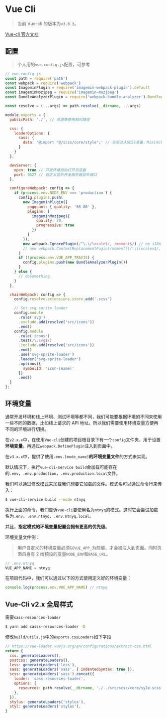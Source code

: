 # Vue Cli

> 当前 Vue-cli 的版本为`v3.0.3`。

[Vue-cli 官方文档](https://cli.vuejs.org/)

## 配置

> 个人用的`vue.config.js`配置，可参考

```js
// vue.config.js
const path = require('path')
const webpack = require('webpack')
const ImageminPlugin = require('imagemin-webpack-plugin').default
const imageminMozjpeg = require('imagemin-mozjpeg')
const BundleAnalyzerPlugin = require('webpack-bundle-analyzer').BundleAnalyzerPlugin

const resolve = (...args) => path.resolve(__dirname, ...args)

module.exports = {
  publicPath: './', // 资源等使用相对路径

  css: {
    loaderOptions: {
      sass: {
        data: '@import "@/scss/core/style";' // 全局注入SCSS变量，Mixins等
      }
    }
  },

  devServer: {
    open: true // 开发环境自动打开浏览器
    port: 9527 // 自定义监听开发服务器监听端口
  },

  configureWebpack: config => {
    if (process.env.NODE_ENV === 'production') {
      config.plugins.push(
        new ImageminPlugin({
          pngquant: { quality: '65-80' },
          plugins: [
            imageminMozjpeg({
              quality: 70,
              progressive: true
            })
          ]
        }),
        new webpack.IgnorePlugin(/^\.\/locale$/, /moment$/) // no i18n
        // new webpack.ContextReplacementPugin(/moment[\/\\]locales$/, /zh-cn|en-use/) with i18n
      )
      if (!process.env.VUE_APP_TRAVIS) {
        config.plugins.push(new BundleAnalyzerPlugin())
      }
    } else {
      // doSomething
    }
  },

  chainWebpack: config => {
    config.resolve.extensions.store.add('.scss')

    // Set svg sprite loader
    config.module
      .rule('svg')
      .exclude.add(resolve('src/icons'))
      .end()
    config.module
      .rule('icons')
      .test(/\.svg$/)
      .include.add(resolve('src/icons'))
      .end()
      .use('svg-sprite-loader')
      .loader('svg-sprite-loader')
      .options({
        symbolId: 'icon-[name]'
      })
      .end()
  }
};
```

## 环境变量

通常开发环境和线上环境、测试环境等都不同，我们可能要根据环境的不同来使用一些不同的数据，比如线上请求的 API 地址。所以我们需要使用环境变量方便再不同的环境进行切换。

在`v2.x.x`中，在使用`Vue-cli`创建的项目根目录下有一个`config`文件夹，用于设置**环境变量**。再通过`webpack.DefinePlugin`注入到页面中。

在`v3.x.x`中，提供了使用`.env.[mode_name]`**的环境变量文件**的方式来实现。

默认情况下，执行`vue-cli-service build`会加载可能存在的`.env`，`.env.production`，`.env.production.local`文件。

我们可以通过修改[模式](https://cli.vuejs.org/zh/guide/mode-and-env.html#%E6%A8%A1%E5%BC%8F)来加载我们想要它加载的文件。模式名可以通过命令行来传入：

```bash
$ vue-cli-service build --mode ntnyq
```

执行上面的命令，我们告诉`vue-cli`要使用名为`ntnyq`的模式。这时它会尝试加载名为`.env`，`.env.ntnyq`，`.env.ntnyq.local`。

并且，**指定模式的环境变量配置会拥有更高的优先级**。

环境变量文件例：

> 用户自定义的环境变量必须以`VUE_APP_`为前缀，才会被注入到页面。同时页面自身有 2 给预设的变量`NODE_ENV`和`BASE_URL`。

```js
// .env.ntnyq
VUE_APP_NAME = ntnyq
```

在项目代码中，我们可以通过以下的方式使用定义好的环境变量：

```js
console.log(process.env.VUE_APP_NAME) // ntnyq
```

## Vue-Cli v2.x 全局样式

需要`sass-resources-loader`

```bash
$ yarn add sasss-resources-loader -D
```

修改`build/utils.js`中的`exports.cssLoaders`如下字段

```js
// https://vue-loader.vuejs.org/en/configurations/extract-css.html
return {
  css: generateLoaders(),
  postcss: generateLoaders(),
  less: generateLoaders('less'),
  sass: generateLoaders('sass', { indentedSyntax: true }),
  scss: generateLoaders('sass').concat({
    loader: 'sass-resources-loader',
    options: {
      resources: path.resolve(__dirname, './../src/scss/core/syle.scss'),
    },
  }),
  stylus: generateLoaders('stylus'),
  styl: generateLoaders('stylus'),
}
```
